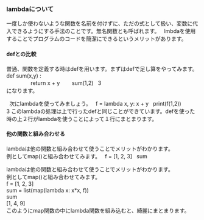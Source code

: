 ### lambdaについて
一度しか使わないような関数を名前を付けずに、ただの式として扱い、変数に代入できるようにする手法のことです。無名関数とも呼ばれます。  
lmbdaを使用することでプログラムのコードを簡潔にできるというメリットがあります。  
  
#### defとの比較  
普通、関数を定義する時はdefを用います。まずはdefで足し算をやってみます。  
def sum(x,y) :  
    　　　　return x + y　　
sum(1,2)  
3  
になります。  
  
  
次にlambdaを使ってみましょう。   
f = lambda x, y: x + y  
print(f(1,2))  
3
このlambdaの処理は上で行ったdefと同じことができています。defを使った時の上２行がlambdaを使うことによって１行にまとまります。  
#### 他の関数と組み合わせる
lambdaは他の関数と組み合わせて使うことでメリットがわかります。  
例としてmap()と組み合わせてみます。  
f = [1, 2, 3]  
sum  






  



lambdaは他の関数と組み合わせて使うことでメリットがわかります。  
例としてmap()と組み合わせてみます。  
f = [1, 2, 3]  
sum = list(map(lambda x: x*x, f))  
sum  
[1, 4, 9]  
このようにmap関数の中にlambda関数を組み込むと、綺麗にまとまります。
